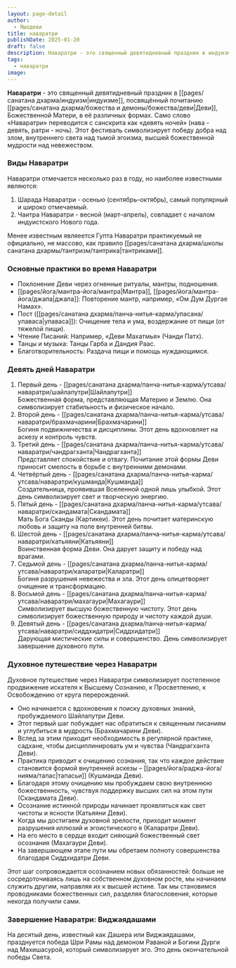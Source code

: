```yaml
---
layout: page-detail
author:
  - Яшодеви
title: наваратри
publishDate: 2025-01-20
draft: false
description: Наваратри - это священный девятидневный праздник в индуизме, посвящённый почитанию Деви, Божественной Матери, в её различных формах.
tags:
  - наваратри
image:
---
```

**Наваратри** - это священный девятидневный праздник в [[pages/санатана дхарма/индуизм|индуизме]], посвящённый почитанию [[pages/санатана дхарма/божества и демоны/божества/деви|Деви]], Божественной Матери, в её различных формах. Само слово «Наваратри» переводится с санскрита как «девять ночей» (нава - девять, ратри - ночь). Этот фестиваль символизирует победу добра над злом, внутреннего света над тьмой эгоизма, высшей божественной мудрости над невежеством.

### Виды Наваратри

Наваратри отмечается несколько раз в году, но наиболее известными являются:

1. Шарада Наваратри - осенью (сентябрь–октябрь), самый популярный и широко отмечаемый.
2. Чаитра Наваратри - весной (март–апрель), совпадает с началом индуистского Нового года.

Менее известным являеется Гупта Наваратри практикуемый не официально, не массово, как правило [[pages/санатана дхарма/школы санатана дхармы/тантризм/тантрика|тантриками]].

### Основные практики во время Наваратри

- Поклонение Деви через огненные ритуалы, мантры, подношения.
- [[pages/йога/мантра-йога/мантра|Мантра]], [[pages/йога/мантра-йога/джапа|джапа]]: Повторение мантр, например, «Ом Дум Дургае Намах».
- Пост ([[pages/санатана дхарма/панча-нитья-карма/упасана/упаваса|упаваса]]): Очищение тела и ума, воздержание от пищи (от тяжелой пищи).
- Чтение Писаний: Например, «Деви Махатмья» (Чанди Патх).
- Танцы и музыка: Танцы Гарба и Дандия Раас.
- Благотворительность: Раздача пищи и помощь нуждающимся.

### Девять дней Наваратри

1. Первый день - [[pages/санатана дхарма/панча-нитья-карма/утсава/наваратри/шайлапутри|Шайлапутри]]  
Божественная форма, представляющая Материю и Землю. Она символизирует стабильность и физическое начало. 
2. Второй день - [[pages/санатана дхарма/панча-нитья-карма/утсава/наваратри/брахмачарини|Брахмачарини]]  
Богиня подвижничества и дисциплины. Этот день вдохновляет на аскезу и контроль чувств.
3. Третий день - [[pages/санатана дхарма/панча-нитья-карма/утсава/наваратри/чандрагханта|Чандрагханта]]  
Представляет спокойствие и отвагу. Почитание этой формы Деви приносит смелость в борьбе с внутренними демонами.
4. Четвёртый день - [[pages/санатана дхарма/панча-нитья-карма/утсава/наваратри/кушманда|Кушманда]]  
Создательница, проявившая Вселенной одной лишь улыбкой. Этот день символизирует свет и творческую энергию.
5. Пятый день - [[pages/санатана дхарма/панча-нитья-карма/утсава/наваратри/скандамата|Скандамата]]  
Мать Бога Сканды (Картикеи). Этот день почитает материнскую любовь и защиту на поле внутренней битвы.
6. Шестой день - [[pages/санатана дхарма/панча-нитья-карма/утсава/наваратри/катьяяни|Катьяяни]]  
Воинственная форма Деви. Она дарует защиту и победу над врагами.
7. Седьмой день - [[pages/санатана дхарма/панча-нитья-карма/утсава/наваратри/каларатри|Каларатри]]  
Богиня разрушения невежества и зла. Этот день олицетворяет очищение и трансформацию.
8. Восьмой день - [[pages/санатана дхарма/панча-нитья-карма/утсава/наваратри/махагаури|Махагаури]]  
Символизирует высшую божественную чистоту. Этот день символизирует божественную природу и чистоту каждой души.
9. Девятый день - [[pages/санатана дхарма/панча-нитья-карма/утсава/наваратри/сиддхидатри|Сиддхидатри]]  
Дарующая мистические силы и совершенство. День символизирует завершение духовного пути.

### Духовное путешествие через Наваратри

Духовное путешествие через Наваратри символизирует постепенное продвижение искателя к Высшему Сознанию, к Просветлению, к Освобождению от круга перерождений. 

- Оно начинается с вдохновения к поиску духовных знаний, пробуждаемого Шайлапутри Деви. 
- Этот первый шаг побуждает нас обратиться к священным писаниям и углубиться в мудрость (Брахмачарини Деви).
- Вслед за этим приходит необходимость в регулярной практике, садхане, чтобы дисциплинировать ум и чувства (Чандрагханта Деви).
- Практика приводит к очищению сознания, так что каждое действие становится формой внутренней аскезы – [[pages/йога/раджа-йога/нияма/тапас|тапасьи]] (Кушманда Деви). 
- Благодаря этому очищению мы пробуждаем свою внутреннюю божественность, чувствуя поддержку высших сил на этом пути (Скандамата Деви). 
- Осознание истинной природы начинает проявляться как свет чистоты и ясности (Катьяяни Деви).
- Когда мы достигаем духовной зрелости, приходит момент разрушения иллюзий и эгоистического я (Каларатри Деви).
- На его место в сердце входит сияющий божественный свет осознания (Махагаури Деви).
- На завершающем этапе пути мы обретаем полноту совершенства благодаря Сиддхидатри Деви. 

Этот шаг сопровождается осознанием новых обязанностей: больше не сосредоточиваясь лишь на собственном духовном росте, мы начинаем служить другим, направляя их к высшей истине. Так мы становимся проводниками божественных сил, разделяя благословения, которые некогда получили сами.

### Завершение Наваратри: Виджаядашами

На десятый день, известный как Дашера или Виджаядашами, празднуется победа Шри Рамы над демоном Раваной и Богини Дурги над Махишасурой, который символизирует эго. Это день окончательной победы Света.